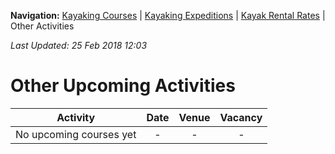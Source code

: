 **Navigation:** [Kayaking Courses](index) &#124; [Kayaking Expeditions](expedition) &#124; [Kayak Rental Rates](rental) &#124; Other Activities

_Last Updated: 25 Feb 2018 12:03_
# Other Upcoming Activities

Activity | Date | Venue | Vacancy
:---:|:---:|:---:|:---:
No upcoming courses yet|-|-|-

